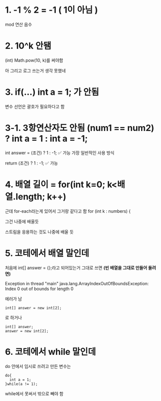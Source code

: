 # 1. -1 % 2 = -1 ( 1이 아님 )
mod 연산 음수

# 2. 10^k 안됌
(int) Math.pow(10, k)를 써야함

아 그리고 로그 쓰는거 생각 못했네

# 3. if(...) int a = 1; 가 안됨
변수 선언은 괄호가 필요하다고 함

# 3-1. 3항연산자도 안됨 (num1 == num2) ? int a = 1 : int a = -1;
int answer = (조건) ? 1 : -1; ✅ 가능	가장 일반적인 사용 방식

return (조건) ? 1 : -1;	✅ 가능

# 4. 배열 길이 = for(int k=0; k<배열.length; k++)
근데 for-each라는게 있어서 그거랑 같다고 함 for (int k : numbers) {

그건 나중에 배울듯

스트림을 응용하는 것도 나중에 배울 듯

# 5. 코테에서 배열 말인데

처음에 int[] answer = {};라고 되어있는거 그대로 쓰면  **(빈 배열을 그대로 만들어 둘려면)**

Exception in thread "main" java.lang.ArrayIndexOutOfBoundsException: Index 0 out of bounds for length 0

에러가 남
```
int[] answer = new int[2];
```
로 하거나 
```
int[] answer;
answer = new int[2];
```

# 6. 코테에서 while 말인데

do 안에서 임시로 쓰려고 만든 변수는
```
do{
  int a = 1;
}while(a != 1);
```
while에서 못써서 밖으로 빼야 함
